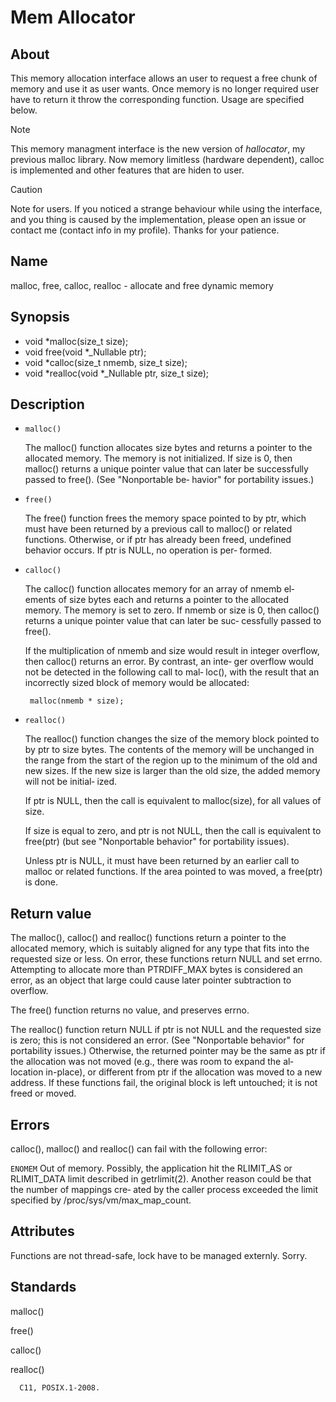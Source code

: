 # Mem Allocator

## About

This memory allocation interface allows an user to
request a free chunk of memory and use it as user wants.
Once memory is no longer required user have to return it
throw the corresponding function. Usage are specified below.

> [!NOTE]
> This memory managment interface is the new version of
> *hallocator*, my previous malloc library. Now memory
> limitless (hardware dependent), calloc is implemented
> and other features that are hiden to user.

> [!CAUTION]
> Note for users. If you noticed a strange behaviour while
> using the interface, and you thing is caused by the
> implementation, please open an issue or contact me
> (contact info in my profile). Thanks for your patience.

## Name
malloc,  free, calloc, realloc -
allocate and free dynamic memory

## Synopsis
- void *malloc(size_t size);
- void free(void *_Nullable ptr);
- void *calloc(size_t nmemb, size_t size);
- void *realloc(void *_Nullable ptr, size_t size);


## Description
- `malloc()`

   The malloc() function allocates size bytes and returns a pointer
   to  the  allocated  memory.   The memory is not initialized.  If
   size is 0, then malloc() returns a unique pointer value that can
   later be successfully passed to free().  (See  "Nonportable  be‐
   havior" for portability issues.)

- `free()`

   The  free()  function  frees the memory space pointed to by ptr,
   which must have been returned by a previous call to malloc()  or
   related functions.  Otherwise, or if ptr has already been freed,
   undefined behavior occurs.  If ptr is NULL, no operation is per‐
   formed.

- `calloc()`

   The calloc() function allocates memory for an array of nmemb el‐
   ements of size bytes each and returns a pointer to the allocated
   memory.  The memory is set to zero.  If nmemb or size is 0, then
   calloc()  returns  a unique pointer value that can later be suc‐
   cessfully passed to free().

   If the multiplication of nmemb and size would result in  integer
   overflow, then calloc() returns an error.  By contrast, an inte‐
   ger overflow would not be detected in the following call to mal‐
   loc(), with the result that an incorrectly sized block of memory
   would be allocated:

       malloc(nmemb * size);

- `realloc()`

   The  realloc()  function  changes  the  size of the memory block
   pointed to by ptr to size bytes.  The  contents  of  the  memory
   will  be  unchanged in the range from the start of the region up
   to the minimum of the old and new sizes.  If  the  new  size  is
   larger  than the old size, the added memory will not be initial‐
   ized.

   If ptr is NULL, then the call is equivalent to malloc(size), for
   all values of size.

   If size is equal to zero, and ptr is not NULL, then the call  is
   equivalent  to  free(ptr)  (but  see  "Nonportable behavior" for
   portability issues).

   Unless ptr is NULL, it must have been  returned  by  an  earlier
   call to malloc or related functions.  If the area pointed to was
   moved, a free(ptr) is done.

## Return value

The  malloc(), calloc() and realloc() functions
return a pointer to the  allocated  memory,  which  is  suitably
aligned  for any type that fits into the requested size or less.
On error, these functions return NULL and set errno.  Attempting
to allocate more than PTRDIFF_MAX bytes is considered an  error,
as an object that large could cause later pointer subtraction to
overflow.

The free() function returns no value, and preserves errno.

The realloc() function return NULL if ptr is
not  NULL and the requested size is zero; this is not considered
an error.  (See "Nonportable behavior" for portability  issues.)
Otherwise,  the  returned  pointer may be the same as ptr if the
allocation was not moved (e.g., there was room to expand the al‐
location in-place), or different from ptr if the allocation  was
moved  to  a new address.  If these functions fail, the original
block is left untouched; it is not freed or moved.

## Errors

calloc(), malloc() and realloc() can fail  with
the following error:

`ENOMEM` Out   of  memory.   Possibly,  the  application  hit  the
      RLIMIT_AS or RLIMIT_DATA limit described in getrlimit(2).
      Another reason could be that the number of mappings  cre‐
      ated  by  the caller process exceeded the limit specified
      by /proc/sys/vm/max_map_count.

## Attributes

Functions are not thread-safe, lock have to be managed externly.
Sorry.

## Standards
malloc()

free()

calloc()

realloc()

      C11, POSIX.1-2008.

